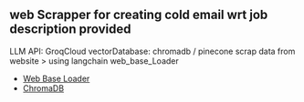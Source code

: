 ## web Scrapper for creating cold email wrt job description provided

LLM API: GroqCloud
vectorDatabase: chromadb / pinecone
scrap data from website > using langchain web_base_Loader

- [Web Base Loader](https://python.langchain.com/docs/integrations/document_loaders/web_base/#loader-features)
- [ChromaDB](https://docs.trychroma.com/docs/overview/getting-started)